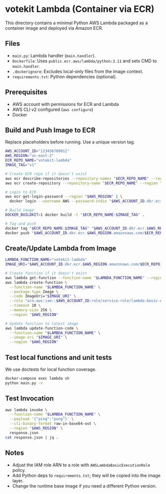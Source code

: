 # votekit Lambda (Container via ECR)

This directory contains a minimal Python AWS Lambda packaged as a container image and deployed via Amazon ECR.

## Files
- `main.py`: Lambda handler (`main.handler`).
- `Dockerfile`: Uses `public.ecr.aws/lambda/python:3.11` and sets CMD to `main.handler`.
- `.dockerignore`: Excludes local-only files from the image context.
- `requirements.txt`: Python dependencies (optional).

## Prerequisites
- AWS account with permissions for ECR and Lambda
- AWS CLI v2 configured (`aws configure`)
- Docker

## Build and Push Image to ECR
Replace placeholders before running. Use a unique version tag.

```bash
AWS_ACCOUNT_ID="123456789012"
AWS_REGION="us-east-2"
ECR_REPO_NAME="votekit-lambda"
IMAGE_TAG="v1"

# Create ECR repo if it doesn't exist
aws ecr describe-repositories --repository-names "$ECR_REPO_NAME" --region "$AWS_REGION" >/dev/null 2>&1 || \
aws ecr create-repository --repository-name "$ECR_REPO_NAME" --region "$AWS_REGION"

# Login to ECR
aws ecr get-login-password --region "$AWS_REGION" | \
  docker login --username AWS --password-stdin "$AWS_ACCOUNT_ID.dkr.ecr.$AWS_REGION.amazonaws.com"

# Build image
DOCKER_BUILDKIT=1 docker build -t "$ECR_REPO_NAME:$IMAGE_TAG" .

# Tag and push
docker tag "$ECR_REPO_NAME:$IMAGE_TAG" "$AWS_ACCOUNT_ID.dkr.ecr.$AWS_REGION.amazonaws.com/$ECR_REPO_NAME:$IMAGE_TAG"
docker push "$AWS_ACCOUNT_ID.dkr.ecr.$AWS_REGION.amazonaws.com/$ECR_REPO_NAME:$IMAGE_TAG"
```

## Create/Update Lambda from Image
```bash
LAMBDA_FUNCTION_NAME="votekit-lambda"
IMAGE_URI="$AWS_ACCOUNT_ID.dkr.ecr.$AWS_REGION.amazonaws.com/$ECR_REPO_NAME:$IMAGE_TAG"

# Create function if it doesn't exist
aws lambda get-function --function-name "$LAMBDA_FUNCTION_NAME" --region "$AWS_REGION" >/dev/null 2>&1 || \
aws lambda create-function \
  --function-name "$LAMBDA_FUNCTION_NAME" \
  --package-type Image \
  --code ImageUri="$IMAGE_URI" \
  --role "arn:aws:iam::$AWS_ACCOUNT_ID:role/service-role/lambda-basic-exec" \
  --timeout 10 \
  --memory-size 256 \
  --region "$AWS_REGION"

# Update function to latest image
aws lambda update-function-code \
  --function-name "$LAMBDA_FUNCTION_NAME" \
  --image-uri "$IMAGE_URI" \
  --region "$AWS_REGION"
```

## Test local functions and unit tests
We use doctests for local function coverage.

```bash
docker-compose exec lambda sh
python main.py -v
```

## Test Invocation
```bash
aws lambda invoke \
  --function-name "$LAMBDA_FUNCTION_NAME" \
  --payload '{"ping":"pong"}' \
  --cli-binary-format raw-in-base64-out \
  --region "$AWS_REGION" \
  response.json
cat response.json | jq .
```



## Notes
- Adjust the IAM role ARN to a role with `AWSLambdaBasicExecutionRole` policy.
- Add Python deps to `requirements.txt`; they will be copied into the image layer.
- Change the runtime base image if you need a different Python version.
